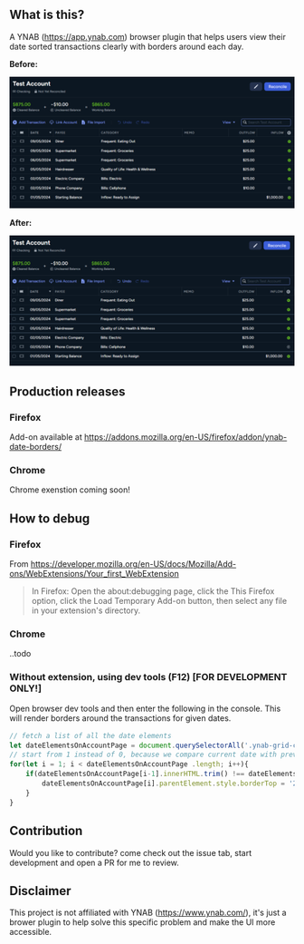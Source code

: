 ## What is this?

A YNAB (https://app.ynab.com) browser plugin that helps users view their date sorted transactions clearly with borders around each day.

**Before:**

![Before Image](./demo/before-example.png)

**After:**

![After Image](./demo/after-example.png)

## Production releases

### Firefox 

Add-on available at https://addons.mozilla.org/en-US/firefox/addon/ynab-date-borders/

### Chrome 

Chrome exenstion coming soon!

## How to debug

### Firefox

From https://developer.mozilla.org/en-US/docs/Mozilla/Add-ons/WebExtensions/Your_first_WebExtension
> In Firefox: Open the about:debugging page, click the This Firefox option, click the Load Temporary Add-on button, then select any file in your extension's directory.

### Chrome

..todo

### Without extension, using dev tools (F12) [FOR DEVELOPMENT ONLY!]

Open browser dev tools and then enter the following in the console. This will render borders around the transactions for given dates.

```js
// fetch a list of all the date elements
let dateElementsOnAccountPage = document.querySelectorAll('.ynab-grid-cell-date.user-data')
// start from 1 instead of 0, because we compare current date with previous date to decide if we want to draw a top border
for(let i = 1; i < dateElementsOnAccountPage .length; i++){
    if(dateElementsOnAccountPage[i-1].innerHTML.trim() !== dateElementsOnAccountPage [i].innerHTML.trim()){
        dateElementsOnAccountPage[i].parentElement.style.borderTop = '2px solid #405163'
    }
}
```

## Contribution

Would you like to contribute? come check out the issue tab, start development and open a PR for me to review.

## Disclaimer

This project is not affiliated with YNAB (https://www.ynab.com/), it's just a brower plugin to help solve this specific problem and make the UI more accessible.
